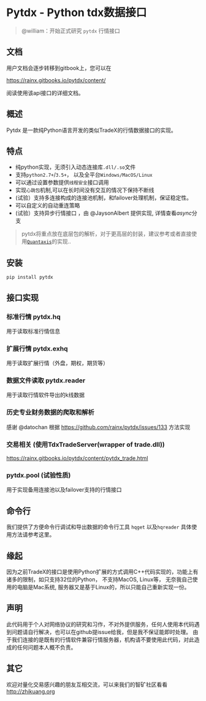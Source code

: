 # Pytdx - Python tdx数据接口

> @william：开始正式研究 `pytdx` 行情接口


文档
---
用户文档会逐步转移到gitbook上，您可以在

https://rainx.gitbooks.io/pytdx/content/

阅读使用该api接口的详细文档。

概述
---

Pytdx 是一款纯Python语言开发的类似TradeX的行情数据接口的实现。

特点
---
* 纯python实现，无须引入动态连接库```.dll/.so```文件
* 支持```python2.7+```/```3.5+```， 以及全平台```Windows/MacOS/Linux```
* 可以通过设置参数提供```线程安全```接口调用
* 实现```心跳包```机制,可以在长时间没有交互的情况下保持不断线
* (试验）支持多连接构成的连接池机制，和failover处理机制，保证稳定性。
* 可以自定义的自动重连策略
* (试验）支持异步行情接口 ，由 @JaysonAlbert 提供实现, 详情查看*async*分支

> pytdx将重点放在底层包的解析，对于更高层的封装，建议参考或者直接使用[`Quantaxis`](https://github.com/yutiansut/QUANTAXIS/blob/master/QUANTAXIS/QAFetch/QATdx.py)的实现.. 

安装
---

```
pip install pytdx
```

接口实现
---
### 标准行情 pytdx.hq
用于读取标准行情信息

### 扩展行情 pytdx.exhq

用于读取扩展行情（外盘，期权，期货等）

### 数据文件读取 pytdx.reader
用于读取行情软件导出的k线数据

### 历史专业财务数据的爬取和解析

感谢 @datochan 根据 <https://github.com/rainx/pytdx/issues/133> 方法实现

### 交易相关 (使用TdxTradeServer(wrapper of trade.dll))

https://rainx.gitbooks.io/pytdx/content/pytdx_trade.html

### pytdx.pool (试验性质)
用于实现备用连接池以及failover支持的行情接口


命令行
---
我们提供了方便命令行调试和导出数据的命令行工具 `hqget` 以及`hqreader` 具体使用方法请参考这里。

缘起
---

因为之前TradeX的接口是使用Python扩展的方式调用C++代码实现的，功能上有诸多的限制，如只支持32位的Python， 不支持MacOS, Linux等，
无奈我自己使用的电脑是Mac系统, 服务器又是基于Linux的，所以只能自己重新实现一份。

声明
---
此代码用于个人对网络协议的研究和习作，不对外提供服务，任何人使用本代码遇到问题请自行解决，也可以在github提issue给我，但是我不保证能即时处理。
由于我们连接的是既有的行情软件兼容行情服务器，机构请不要使用此代码，对此造成的任何问题本人概不负责。

## 其它

欢迎对量化交易感兴趣的朋友互相交流，可以来我们的智矿社区看看 http://zhikuang.org
